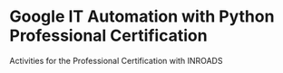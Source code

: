 # Google IT Automation with Python Professional Certification
Activities for the Professional Certification with INROADS

